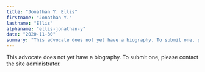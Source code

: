 ```yaml
---
title: "Jonathan Y. Ellis"
firstname: "Jonathan Y."
lastname: "Ellis"
alphaname: "ellis-jonathan-y"
date: "2020-11-30"
summary: "This advocate does not yet have a biography. To submit one, please contact the site administrator."
---
```

This advocate does not yet have a biography. To submit one, please contact the site administrator.

